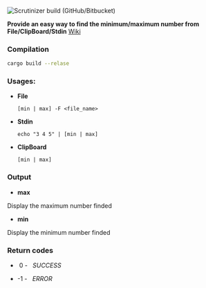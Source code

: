 ![Scrutinizer build (GitHub/Bitbucket)](https://img.shields.io/scrutinizer/build/g/ilgeco/MaxMinFinder/master?style=plastic)

**Provide an easy way to find the minimum/maximum number from File/ClipBoard/Stdin**
[Wiki](https://ilgeco.github.io/MaxMinFinder/max/)

### Compilation

  

```bash
cargo build --relase
```

  
  

### Usages:

  

*  **File**

	``` [min | max] -F <file_name> ```

  

*  **Stdin**

	``` echo "3 4 5" | [min | max] ```

  

*  **ClipBoard**

	``` [min | max] ```

  

### Output

  

*  **max**

  

Display the maximum number finded

  

*  **min**

  

Display the minimum number finded

  

### **Return codes**

  

*  &nbsp;0 -&nbsp;&nbsp;  *SUCCESS*

  

* -1 -&nbsp;&nbsp;  *ERROR*
